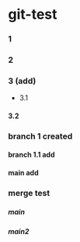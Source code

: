 # git-test


### 1

### 2 

### 3 (add)  

- 3.1

#### 3.2


### branch 1 created 

#### branch 1.1 add
#### main add

### merge test
##### main



##### main2